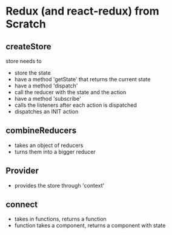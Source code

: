# Redux (and react-redux) from Scratch

## createStore

store needs to
- store the state
- have a method 'getState' that returns the current state
- have a method 'dispatch'
- call the reducer with the state and the action
- have a method 'subscribe'
- calls the listeners after each action is dispatched
- dispatches an INIT action

## combineReducers
- takes an object of reducers
- turns them into a bigger reducer

## Provider
- provides the store through 'context'

## connect
- takes in functions, returns a function
- function takes a component, returns a component with state
